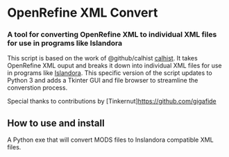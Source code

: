 # OpenRefine XML Convert
### A tool for converting OpenRefine XML to individual XML files for use in programs like Islandora 
This script is based on the work of @github/calhist [calhist](https://github.com/calhist).
It takes OpenRefine XML ouput and breaks it down into individual XML files for use in programs like [Islandora](https://www.islandora.ca/).
This specific version of the script updates to Python 3 and adds a Tkinter GUI and file browser to streamline the converstion process.

Special thanks to contributions by [Tinkernut]https://github.com/gigafide

## How to use and install


 A Python exe that will convert MODS files to Inslandora compatible XML files.

